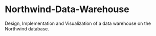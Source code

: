 # Northwind-Data-Warehouse
Design, Implementation and Visualization of a data warehouse on the Northwind database.
